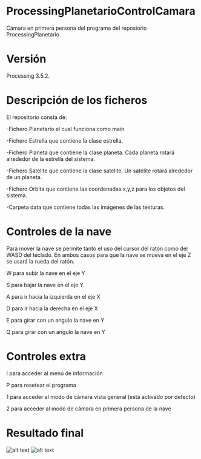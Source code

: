 # ProcessingPlanetarioControlCamara
Cámara en primera persona del programa del reposiorio ProcessingPlanetario.
# Versión 
Processing 3.5.2.
# Descripción de los ficheros
El repositorio consta de:

-Fichero Planetario el cual funciona como main

-Fichero Estrella que contiene la clase estrella.

-Fichero Planeta que contiene la clase planeta. Cada planeta rotará alrededor de la estrella del sistema.

-Fichero Satelite que contiene la clase satelite. Un satelite rotará alrededor de un planeta.

-Fichero Orbita que contiene las coordenadas x,y,z para los objetos del sistema.

-Carpeta data que contiene todas las imágenes de las texturas. 

# Controles de la nave

Para mover la nave se permite tanto el uso del cursor del ratón como del WASD del teclado. En ambos casos para que la nave se mueva en el eje Z se usará la rueda del ratón.

W para subir la nave en el eje Y

S para bajar la nave en el eje Y

A para ir hacia la izquierda en el eje X 

D para ir hacia la derecha en el eje X 

E para girar con un angulo la nave en Y

Q para girar con un angulo la nave en Y 


# Controles extra

I para acceder al menú de información

P para resetear el programa

1 para acceder al modo de cámara vista general (está activado por defecto)

2 para acceder al modo de cámara en primera persona de la nave


# Resultado final
![alt text](https://github.com/Crisyaki/ProcessingPlanetarioControlCamara/blob/master/planetarioCamara.gif)
![alt text](https://github.com/Crisyaki/ProcessingPlanetarioControlCamara/blob/master/planetarioPrimeraPersona.gif)
